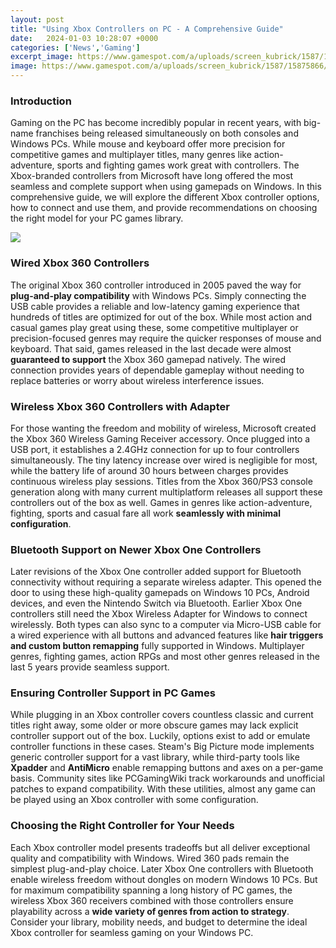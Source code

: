 ```yaml
---
layout: post
title: "Using Xbox Controllers on PC - A Comprehensive Guide"
date:   2024-01-03 10:28:07 +0000
categories: ['News','Gaming']
excerpt_image: https://www.gamespot.com/a/uploads/screen_kubrick/1587/15875866/3869476-xbox1.jpg
image: https://www.gamespot.com/a/uploads/screen_kubrick/1587/15875866/3869476-xbox1.jpg
---
```


### Introduction
Gaming on the PC has become incredibly popular in recent years, with big-name franchises being released simultaneously on both consoles and Windows PCs. While mouse and keyboard offer more precision for competitive games and multiplayer titles, many genres like action-adventure, sports and fighting games work great with controllers. The Xbox-branded controllers from Microsoft have long offered the most seamless and complete support when using gamepads on Windows. In this comprehensive guide, we will explore the different Xbox controller options, how to connect and use them, and provide recommendations on choosing the right model for your PC games library.

![](https://www.gamespot.com/a/uploads/screen_kubrick/1587/15875866/3869476-xbox1.jpg)
### Wired Xbox 360 Controllers
The original Xbox 360 controller introduced in 2005 paved the way for **plug-and-play compatibility** with Windows PCs. Simply connecting the USB cable provides a reliable and low-latency gaming experience that hundreds of titles are optimized for out of the box. While most action and casual games play great using these, some competitive multiplayer or precision-focused genres may require the quicker responses of mouse and keyboard. That said, games released in the last decade were almost **guaranteed to support** the Xbox 360 gamepad natively. The wired connection provides years of dependable gameplay without needing to replace batteries or worry about wireless interference issues. 
### Wireless Xbox 360 Controllers with Adapter
For those wanting the freedom and mobility of wireless, Microsoft created the Xbox 360 Wireless Gaming Receiver accessory. Once plugged into a USB port, it establishes a 2.4GHz connection for up to four controllers simultaneously. The tiny latency increase over wired is negligible for most, while the battery life of around 30 hours between charges provides continuous wireless play sessions. Titles from the Xbox 360/PS3 console generation along with many current multiplatform releases all support these controllers out of the box as well. Games in genres like action-adventure, fighting, sports and casual fare all work **seamlessly with minimal configuration**.
### Bluetooth Support on Newer Xbox One Controllers  
Later revisions of the Xbox One controller added support for Bluetooth connectivity without requiring a separate wireless adapter. This opened the door to using these high-quality gamepads on Windows 10 PCs, Android devices, and even the Nintendo Switch via Bluetooth. Earlier Xbox One controllers still need the Xbox Wireless Adapter for Windows to connect wirelessly. Both types can also sync to a computer via Micro-USB cable for a wired experience with all buttons and advanced features like **hair triggers and custom button remapping** fully supported in Windows. Multiplayer genres, fighting games, action RPGs and most other genres released in the last 5 years provide seamless support.
### Ensuring Controller Support in PC Games
While plugging in an Xbox controller covers countless classic and current titles right away, some older or more obscure games may lack explicit controller support out of the box. Luckily, options exist to add or emulate controller functions in these cases. Steam's Big Picture mode implements generic controller support for a vast library, while third-party tools like **Xpadder** and **AntiMicro** enable remapping buttons and axes on a per-game basis. Community sites like PCGamingWiki track workarounds and unofficial patches to expand compatibility. With these utilities, almost any game can be played using an Xbox controller with some configuration.
### Choosing the Right Controller for Your Needs  
Each Xbox controller model presents tradeoffs but all deliver exceptional quality and compatibility with Windows. Wired 360 pads remain the simplest plug-and-play choice. Later Xbox One controllers with Bluetooth enable wireless freedom without dongles on modern Windows 10 PCs. But for maximum compatibility spanning a long history of PC games, the wireless Xbox 360 receivers combined with those controllers ensure playability across a **wide variety of genres from action to strategy**. Consider your library, mobility needs, and budget to determine the ideal Xbox controller for seamless gaming on your Windows PC.